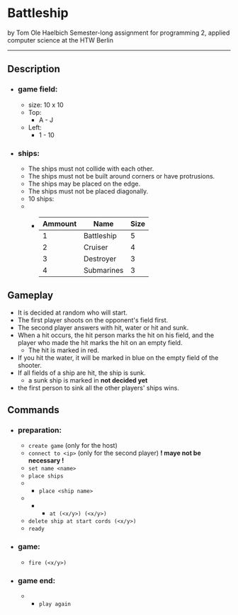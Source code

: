 # Battleship
by Tom Ole Haelbich
Semester-long assignment for programming 2, applied computer science at the HTW Berlin
****

## Description

- ### game field:
  - size: 10 x 10
  - Top:
    - A - J
  -  Left:
     - 1 - 10

- ### ships:
  - The ships must not collide with each other.
  -  The ships must not be built around corners or have protrusions.
  -  The ships may be placed on the edge.
  -  The ships must not be placed diagonally.
  - 10 ships:
  - -  |Ammount|Name|Size|
       |-------|----|----|
       |1|Battleship|5|
       |2|Cruiser|4|
       |3| Destroyer | 3|
       |4|Submarines | 3|

## Gameplay
 -  It is decided at random who will start.
 -  The first player shoots on the opponent's field first.
 -  The second player answers with hit, water or hit and sunk.
 -  When a hit occurs, the hit person marks the hit on his field, and the player who   made the hit marks the hit on an empty field.
    - The hit is marked in red.
 -  If you hit the water, it will be marked in blue on the empty field of the shooter.
 -  If all fields of a ship are hit, the ship is sunk. 
    - a sunk ship is marked in **not decided yet**
 -  the first person to sink all the other players' ships wins.

## Commands

- ### preparation:

  - `create game` (only for the host)
  - `connect to <ip>` (only for the second player) **! maye not be necessary !**
  - `set name <name>`
  - `place ships`
  - - `place <ship name>`
  - - - `at (<x/y>) (<x/y>)`
  - `delete ship at start cords (<x/y>)`
  - `ready`

- ### game:
  - `fire (<x/y>)`
  
- ### game end:
    - - `play again`

